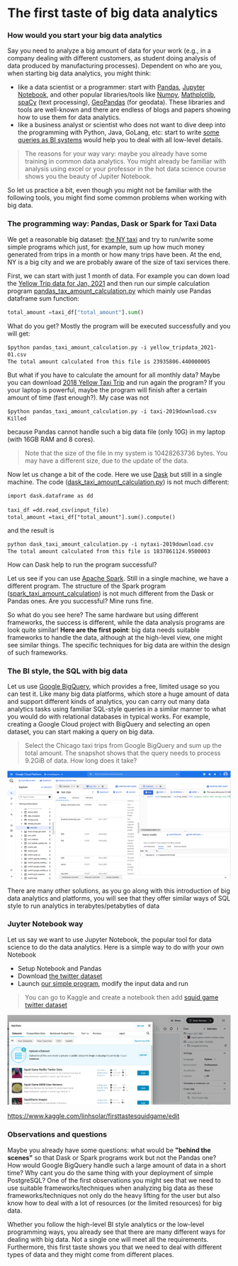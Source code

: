 # The first taste of  big data analytics

### How would you start your big data analytics
Say you need to analyze a big amount of data for your work (e.g., in a company dealing with different customers, as student doing analysis of data produced by manufacturing processes). Dependent on who are you, when starting big data analytics, you might think:
- like a data scientist or a programmer: start with [Pandas](https://pandas.pydata.org/), [Jupyter Notebook](https://jupyter.org/), and other popular libraries/tools like [Numpy](https://numpy.org/), [Mathplotlib](https://matplotlib.org/), [spaCy](https://spacy.io/) (text processing), [GeoPandas](https://geopandas.org/en/stable/) (for geodata). These libraries and tools are well-known and there are endless of blogs and papers showing how to use them for data analytics.
- like a business analyst or scientist who does not want to dive deep into the programming with Python, Java, GoLang, etc: start to write [some queries as BI systems](https://cloud.google.com/bigquery/docs/bi-engine-intro) would help you to deal with all low-level details.

>The reasons for your way vary: maybe you already have some training in common data analytics. You might already be familiar with analysis using excel or your professor in the hot data science course shows you the beauty of Jupiter Notebook.

So let us practice a bit, even though you might not be familiar with the following tools, you might find some common problems when working with big data.

### The programming way: Pandas, Dask or Spark for Taxi Data

We get a reasonable big dataset: [the NY taxi](https://www1.nyc.gov/site/tlc/about/tlc-trip-record-data.page) and try to run/write some simple programs which just, for example,  sum up how much money generated from trips in a month or how many trips have been. At the end, NY is a big city and we are probably aware of the size of taxi services there.

First, we can start with just 1 month of data. For example you can down load the [Yellow Trip data for Jan, 2021](https://s3.amazonaws.com/nyc-tlc/trip+data/yellow_tripdata_2021-01.csv) and then run our simple calculation program [pandas_tax_amount_calculation.py](code/pandas_taxi_amount_calculation.py) which mainly use Pandas dataframe sum function:

```python
total_amount =taxi_df["total_amount"].sum()
```

What do you get? Mostly the program will be executed successfully and you will get:

```
$python pandas_taxi_amount_calculation.py -i yellow_tripdata_2021-01.csv
The total amount calculated from this file is 23935806.440000005
```
But what if you have to calculate the amount for all monthly data? Maybe you can download
[2018 Yellow Taxi Trip](https://data.cityofnewyork.us/Transportation/2018-Yellow-Taxi-Trip-Data/t29m-gskq) and run again the program? If you your laptop is powerful, maybe the program will finish after a certain amount of time (fast enough?). My case was not

```
$python pandas_taxi_amount_calculation.py -i taxi-2019download.csv
Killed
```
because Pandas cannot handle such a big data file (only 10G) in my laptop (with 16GB RAM and 8 cores).

>Note that the size of the file in my system is 10428263736 bytes. You may have a different size, due to the update of the data.

Now let us change a bit of the code. Here we use [Dask](https://docs.dask.org/en/stable/) but still in a single machine. The code ([dask_taxi_amount_calculation.py](code/dask_taxi_amount_calculation.py)) is not much different:

```
import dask.dataframe as dd

taxi_df =dd.read_csv(input_file)
total_amount =taxi_df["total_amount"].sum().compute()
```
and the result is
```
python dask_taxi_amount_calculation.py -i nytaxi-2019download.csv
The total amount calculated from this file is 1837861124.9500003
```
How can Dask help to run the program successful?

Let us see if you can use [Apache Spark](https://spark.apache.org/). Still in a single machine, we have a different program. The structure of the Spark program ([spark_taxi_amount_calculation](code/spark_taxi_amount_calculation.py)) is not much different from the Dask or Pandas ones. Are you successful? Mine runs fine.

So what do you see here? The same hardware but using different frameworks, the success is different, while the data analysis programs are look quite similar! **Here are the first point**: big data needs suitable frameworks to handle the data, although at the high-level view, one might see similar things. The specific techniques for big data are within the design of such frameworks.


### The BI style, the SQL with big data

Let us use [Google BigQuery](https://cloud.google.com/bigquery), which provides a free, limited usage so you can test it. Like many big data platforms, which store a huge amount of data and support different kinds of analytics, you can carry out many data analytics tasks using familiar SQL-style queries in a similar manner to what you would do with relational databases in typical works. For example, creating a Google Cloud project with BigQuery and selecting an open dataset, you can start making a query on big data.

>Select the Chicago taxi trips from Google BigQuery and sum up the total amount. The snapshot shows that the query needs to process 9.2GiB of data. How long does it take?

![BigQuery](figs/bigqueryex.png)

There  are many other solutions, as you go along with this introduction of big data analytics and platforms, you will see that they offer similar ways of SQL style to run analytics in terabytes/petabyties of data

### Juyter Notebook way

Let us say we want to use Jupyter Notebook, the popular tool for data science to do the data analytics. Here is a simple way to do with your own Notebook
- Setup Notebook and Pandas
- Download [the twitter dataset](https://www.kaggle.com/deepcontractor/squid-game-netflix-twitter-data)
- Launch [our simple program](code/firsttastesquidgame.ipynb), modify the input data and run


> You can go  to Kaggle and create a notebook then add [squid game twitter dataset](https://www.kaggle.com/deepcontractor/squid-game-netflix-twitter-data)

![BigQuery](figs/squidgame.png)

https://www.kaggle.com/linhsolar/firsttastesquidgame/edit

### Observations and questions

Maybe you already have some questions: what would be **"behind the scenes"** so that Dask or Spark programs work but not the Pandas one? How would Google BigQuery handle such a large amount of data in a short time? Why cant you do the same thing with your deployment of simple PostgreSQL? One of the first observations you might see that we need to use suitable frameworks/techniques when analyzing big data as these frameworks/techniques not only do the heavy lifting for the user but also know how to deal with a lot of resources (or the limited resources) for big data.

Whether you follow the high-level BI style analytics or the low-level programming ways, you already see that there are many different ways for dealing with big data. Not a single one will meet all the requirements. Furthermore, this first taste shows you that we need to deal with different types of data and they might come from different places. 
